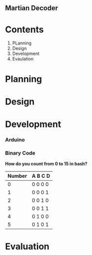 Martian Decoder
-----------

Contents
========

1. PLanning 
2. Design 
3. Development 
4. Evaulation 


Planning
======

Design
======

Development
========
### Arduino 

### Binary Code
**How do you count from 0 to 15 in bash?**

| Number | A B C D |
| ----- | ---- |
| 0 | 0 0 0 0 |
| 1 | 0 0 0 1 |
| 2 | 0 0 1 0 |
| 3 | 0 0 1 1 |
| 4 | 0 1 0 0 |
| 5 | 0 1 0 1 |




Evaluation 
=========



